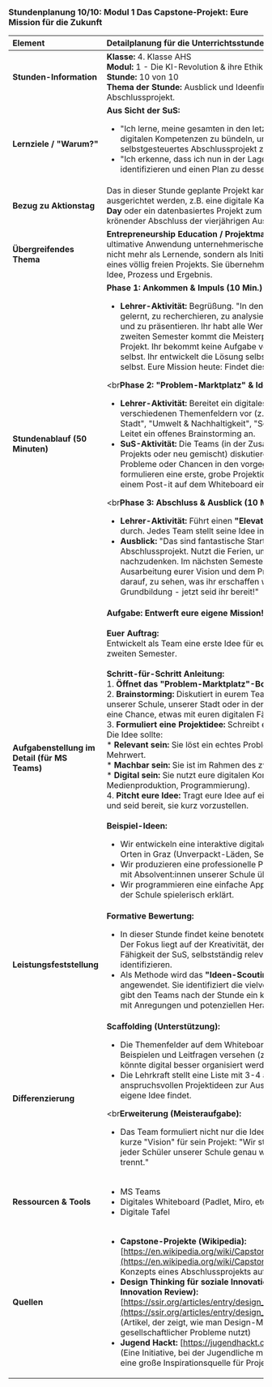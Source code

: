 ### **Stundenplanung 10/10: Modul 1 Das Capstone-Projekt: Eure Mission für die Zukunft**

| **Element** | **Detailplanung für die Unterrichtsstunde** |
| :--- | :--- |
| **Stunden-Information** | **Klasse:** 4. Klasse AHS<br>**Modul:** 1 - Die KI-Revolution & ihre Ethik<br>**Stunde:** 10 von 10<br>**Thema der Stunde:** Ausblick und Ideenfindung für das große Abschlussprojekt. |
| **Lernziele / "Warum?"** | **Aus Sicht der SuS:**<br><ul><li>"Ich lerne, meine gesamten in den letzten vier Jahren erworbenen digitalen Kompetenzen zu bündeln, um eine Idee für ein großes, selbstgesteuertes Abschlussprojekt zu entwickeln."</li><li>"Ich erkenne, dass ich nun in der Lage bin, ein echtes Problem zu identifizieren und einen Plan zu dessen Lösung zu entwerfen."</li></ul> |
| **Bezug zu Aktionstag** | Das in dieser Stunde geplante Projekt kann direkt auf einen Aktionstag ausgerichtet werden, z.B. eine digitale Kampagne zum **Safer Internet Day** oder ein datenbasiertes Projekt zum **Tag der Umwelt**, und dient als krönender Abschluss der vierjährigen Ausbildung. |
| **Übergreifendes Thema** | **Entrepreneurship Education / Projektmanagement:** Dies ist die ultimative Anwendung unternehmerischen Denkens. Die SuS agieren nicht mehr als Lernende, sondern als Initiatoren, Planer und Gestalter eines völlig freien Projekts. Sie übernehmen die volle Verantwortung für Idee, Prozess und Ergebnis. |
| **Stundenablauf (50 Minuten)** | **Phase 1: Ankommen & Impuls (10 Min.)**<br><ul><li>**Lehrer-Aktivität:** Begrüßung. "In den letzten vier Jahren habt ihr gelernt, zu recherchieren, zu analysieren, zu planen, zu gestalten und zu präsentieren. Ihr habt alle Werkzeuge, die man braucht. Im zweiten Semester kommt die Meisterprüfung: Euer Capstone-Projekt. Ihr bekommt keine Aufgabe von mir. Ihr findet das Problem selbst. Ihr entwickelt die Lösung selbst. Ihr managt das Projekt selbst. Eure Mission heute: Findet diese Mission!"</li></ul><br**Phase 2: "Problem-Marktplatz" & Ideenfindung (30 Min.)**<br><ul><li>**Lehrer-Aktivität:** Bereitet ein digitales Whiteboard mit verschiedenen Themenfeldern vor (z.B. "Unsere Schule", "Unsere Stadt", "Umwelt & Nachhaltigkeit", "Soziales & Gemeinschaft"). Leitet ein offenes Brainstorming an.</li><li>**SuS-Aktivität:** Die Teams (in der Zusammensetzung des letzten Projekts oder neu gemischt) diskutieren. Sie identifizieren mögliche Probleme oder Chancen in den vorgegebenen Themenfeldern. Sie formulieren eine erste, grobe Projektidee und tragen diese auf einem Post-it auf dem Whiteboard ein.</li></ul><br**Phase 3: Abschluss & Ausblick (10 Min.)**<br><ul><li>**Lehrer-Aktivität:** Führt einen **"Elevator Pitch"** der Projektideen durch. Jedes Team stellt seine Idee in 60 Sekunden vor.</li><li>**Ausblick:** "Das sind fantastische Startpunkte für euer Abschlussprojekt. Nutzt die Ferien, um über eure Ideen nachzudenken. Im nächsten Semester starten wir direkt mit der Ausarbeitung eurer Vision und dem Product Backlog. Ich freue mich darauf, zu sehen, was ihr erschaffen werdet. Das war Digitale Grundbildung - jetzt seid ihr bereit!"</li></ul> |
| **Aufgabenstellung im Detail (für MS Teams)** | **Aufgabe: Entwerft eure eigene Mission!**<br><br>**Euer Auftrag:**<br>Entwickelt als Team eine erste Idee für euer großes Abschlussprojekt im zweiten Semester.<br><br>**Schritt-für-Schritt Anleitung:**<br>1.  **Öffnet das "Problem-Marktplatz"-Board.**<br>2.  **Brainstorming:** Diskutiert in eurem Team. Welches Problem in unserer Schule, unserer Stadt oder in der Welt stört euch? Wo seht ihr eine Chance, etwas mit euren digitalen Fähigkeiten zu verbessern?<br>3.  **Formuliert eine Projektidee:** Schreibt eure Idee in einem Satz auf. Die Idee sollte:<br>    *   **Relevant sein:** Sie löst ein echtes Problem oder schafft einen echten Mehrwert.<br>    *   **Machbar sein:** Sie ist im Rahmen des zweiten Semesters umsetzbar.<br>    *   **Digital sein:** Sie nutzt eure digitalen Kompetenzen (z.B. Datenanalyse, Medienproduktion, Programmierung).<br>4.  **Pitcht eure Idee:** Tragt eure Idee auf einem Post-it auf dem Board ein und seid bereit, sie kurz vorzustellen.<br><br>**Beispiel-Ideen:**<br><ul><li>Wir entwickeln eine interaktive digitale Karte mit allen nachhaltigen Orten in Graz (Unverpackt-Läden, Second-Hand-Shops etc.).</li><li>Wir produzieren eine professionelle Podcast-Reihe mit Interviews mit Absolvent:innen unserer Schule über deren Berufsweg.</li><li>Wir programmieren eine einfache App, die den Müll-Trennungsplan der Schule spielerisch erklärt.</li></ul> |
| **Leistungsfeststellung** | **Formative Bewertung:**<br><ul><li>In dieser Stunde findet keine benotete Leistungsfeststellung statt. Der Fokus liegt auf der Kreativität, dem Engagement und der Fähigkeit der SuS, selbstständig relevante Problemstellungen zu identifizieren.</li><li>Als Methode wird das **"Ideen-Scouting"** von der Lehrkraft angewendet. Sie identifiziert die vielversprechendsten Ideen und gibt den Teams nach der Stunde ein kurzes, schriftliches Feedback mit Anregungen und potenziellen Herausforderungen.</li></ul> |
| **Differenzierung** | **Scaffolding (Unterstützung):**<br><ul><li>Die Themenfelder auf dem Whiteboard sind mit konkreten Beispielen und Leitfragen versehen (z.B. "Unsere Schule: Was könnte digital besser organisiert werden?").</li><li>Die Lehrkraft stellt eine Liste mit 3-4 ausgearbeiteten, aber anspruchsvollen Projektideen zur Auswahl, falls ein Team keine eigene Idee findet.</li></ul><br**Erweiterung (Meisteraufgabe):**<br><ul><li>Das Team formuliert nicht nur die Idee, sondern auch eine erste, kurze "Vision" für sein Projekt: "Wir stellen uns eine Welt vor, in der jeder Schüler unserer Schule genau weiß, wie er seinen Müll richtig trennt."</li></ul> |
| **Ressourcen & Tools** | <ul><li>MS Teams</li><li>Digitales Whiteboard (Padlet, Miro, etc.)</li><li>Digitale Tafel</li></ul> |
| **Quellen**| <ul><li>**Capstone-Projekte (Wikipedia):** [https://en.wikipedia.org/wiki/Capstone_project](https://en.wikipedia.org/wiki/Capstone_project) (Erklärung des Konzepts eines Abschlussprojekts auf Englisch)</li><li>**Design Thinking für soziale Innovation (Stanford Social Innovation Review):** [https://ssir.org/articles/entry/design_thinking_for_social_innovation](https://ssir.org/articles/entry/design_thinking_for_social_innovation) (Artikel, der zeigt, wie man Design-Methoden zur Lösung gesellschaftlicher Probleme nutzt)</li><li>**Jugend Hackt:** [https://jugendhackt.org/](https://jugendhackt.org/) (Eine Initiative, bei der Jugendliche mit Code die Welt verbessern - eine große Inspirationsquelle für Projektideen)</li></ul> |

